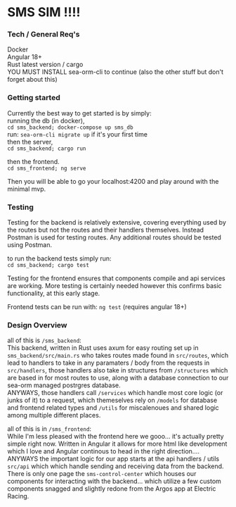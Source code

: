 # SMS SIM !!!!
### Tech / General Req's

Docker  
Angular 18+  
Rust latest version / cargo  
YOU MUST INSTALL sea-orm-cli to continue (also the other stuff but don't forget about this)

### Getting started

Currently the best way to get started is by simply:  
running the db (in docker),  
`cd sms_backend; docker-compose up sms_db`  
run: `sea-orm-cli migrate up` if it's your first time  
then the server,  
`cd sms_backend; cargo run`  

then the frontend.  
`cd sms_frontend; ng serve`  

Then you will be able to go your localhost:4200 and play around with the minimal mvp.

### Testing

Testing for the backend is relatively extensive, covering everything used by the routes but not the routes and their handlers themselves. Instead Postman is used for testing routes. Any additional routes should be tested using Postman.

to run the backend tests simply run:  
`cd sms_backend; cargo test`

Testing for the frontend ensures that components compile and api services are working. More testing is certainly needed however this confirms basic functionality, at this early stage.

Frontend tests can be run with:
`ng test`  (requires angular 18+)

### Design Overview

all of this is `/sms_backend`:  
	This backend, written in Rust uses axum for easy routing set up in `sms_backend/src/main.rs` who takes routes made found in `src/routes`, which lead to handlers to take in any paramaters / body from the requests in `src/handlers`, those handlers also take in structures from `/structures` which are based in for most routes to use, along with a database connection to our sea-orm managed postrgres database.  
	ANYWAYS, those handlers call `/services` which handle most core logic (or junks of it) to a request, which themeselves rely on `/models` for database and frontend related types and `/utils` for miscalenoues  and shared logic among multiple different places.  

all of this is in `/sms_frontend`:  
	While I'm less pleased with the frontend here we gooo... it's actually pretty simple right now. Written in Angular it allows for more html like development which I love and Angular continous to head in the right direction.... ANYWAYS the important logic for our app starts at the api handlers / utils `src/api` which which handle sending and receiving data from the backend. There is only one page the `sms-control-center` which houses our components for interacting with the backend... which utilize a few custom components snagged and slightly redone from the Argos app at Electric Racing.
